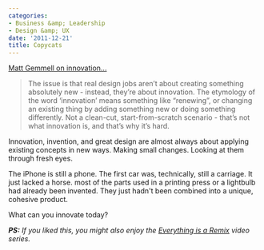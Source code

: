 ```yaml
---
categories:
- Business &amp; Leadership
- Design &amp; UX
date: '2011-12-21'
title: Copycats
---
```


<a href="http://mattgemmell.com/2011/11/27/copycats/">Matt Gemmell on innovation...</a>

<blockquote>The issue is that real design jobs aren’t about creating something absolutely new - instead, they’re about innovation. The etymology of the word ‘innovation’ means something like “renewing”, or changing an existing thing by adding something new or doing something differently. Not a clean-cut, start-from-scratch scenario - that’s not what innovation is, and that’s why it’s hard.</blockquote>

Innovation, invention, and great design are almost always about applying existing concepts in new ways. Making small changes. Looking at them through fresh eyes.

The iPhone is still a phone. The first car was, technically, still a carriage. It just lacked a horse. most of the parts used in a printing press or a lightbulb had already been invented. They just hadn't been combined into a unique, cohesive product.

What can you innovate today?

<em><strong>PS:</strong> If you liked this, you might also enjoy the <a href="https://gomakethings.com/copy-transform-combine/">Everything is a Remix</a> video series.</em>